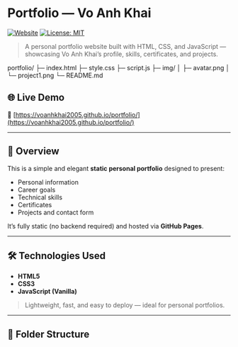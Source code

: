 # Portfolio — Vo Anh Khai

[![Website](https://img.shields.io/badge/website-live-brightgreen)](https://voanhkhai2005.github.io/portfolio/)
[![License: MIT](https://img.shields.io/badge/license-MIT-blue.svg)](LICENSE)

> A personal portfolio website built with HTML, CSS, and JavaScript — showcasing Vo Anh Khai’s profile, skills, certificates, and projects.

portfolio/
├─ index.html
├─ style.css
├─ script.js
├─ img/
│ ├─ avatar.png
│ └─ project1.png
└─ README.md

## 🌐 Live Demo
📍 [https://voanhkhai2005.github.io/portfolio/](https://voanhkhai2005.github.io/portfolio/)

---

## 🧭 Overview
This is a simple and elegant **static personal portfolio** designed to present:
- Personal information  
- Career goals  
- Technical skills  
- Certificates  
- Projects and contact form  

It’s fully static (no backend required) and hosted via **GitHub Pages**.

---

## 🛠️ Technologies Used
- **HTML5**
- **CSS3**
- **JavaScript (Vanilla)**

> Lightweight, fast, and easy to deploy — ideal for personal portfolios.

---

## 📂 Folder Structure
